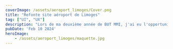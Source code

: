 ```yaml
---
coverImage: /assets/aeroport_limoges/Cover.png
title: "Refonte site aéroport de Limoges"
tag: ["UI", "UX"]
description: "Lors de ma deuxième année de BUT MMI, j'ai eu l'opportunité de travailler avec deux camarades sur la refonte du site de l'aéroport de Limoges. Le site présentait un design obsolète et une expérience utilisateur insatisfaisante, avec de nombreux manques en termes d'accessibilité. Afin de mener à bien ce projet, nous avons suivi plusieurs étapes essentielles : analyse de l'existant, définition des besoins des utilisateurs et de leurs userflows, création des wireframes des différentes pages, puis réalisation de l'interface utilisateur (UI)."
pubDate: 'Feb 10 2024'
heroImage:
    - /assets/aeroport_limoges/maquette.jpg
---
```

